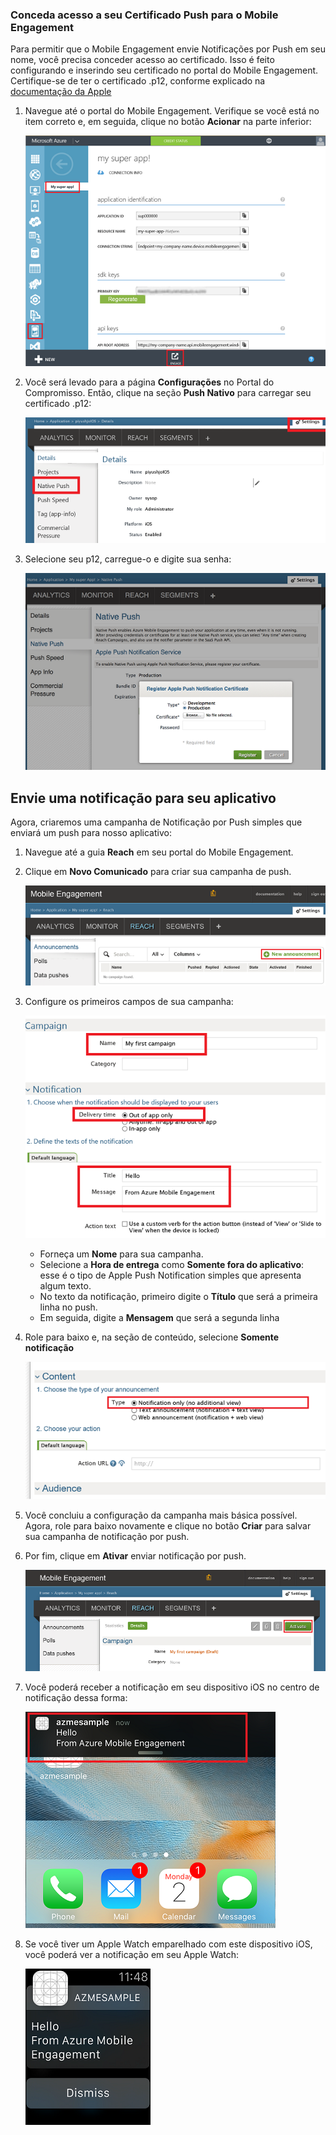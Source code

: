 ### Conceda acesso a seu Certificado Push para o Mobile Engagement
Para permitir que o Mobile Engagement envie Notificações por Push em seu nome, você precisa conceder acesso ao certificado. Isso é feito configurando e inserindo seu certificado no portal do Mobile Engagement. Certifique-se de ter o certificado .p12, conforme explicado na [documentação da Apple](https://developer.apple.com/library/prerelease/ios/documentation/IDEs/Conceptual/AppDistributionGuide/AddingCapabilities/AddingCapabilities.html#//apple_ref/doc/uid/TP40012582-CH26-SW6)

1. Navegue até o portal do Mobile Engagement. Verifique se você está no item correto e, em seguida, clique no botão **Acionar** na parte inferior:
   
    ![](./media/mobile-engagement-ios-send-push/engage-button.png)
2. Você será levado para a página **Configurações** no Portal do Compromisso. Então, clique na seção **Push Nativo** para carregar seu certificado .p12:
   
    ![](./media/mobile-engagement-ios-send-push/engagement-portal.png)
3. Selecione seu p12, carregue-o e digite sua senha:
   
    ![](./media/mobile-engagement-ios-send-push/native-push-settings.png)

## <a id="send"></a>Envie uma notificação para seu aplicativo
Agora, criaremos uma campanha de Notificação por Push simples que enviará um push para nosso aplicativo:

1. Navegue até a guia **Reach** em seu portal do Mobile Engagement.
2. Clique em **Novo Comunicado** para criar sua campanha de push.
   
    ![](./media/mobile-engagement-ios-send-push/new-announcement.png)
3. Configure os primeiros campos de sua campanha:
   
    ![](./media/mobile-engagement-ios-send-push/campaign-first-params.png)
   
   * Forneça um **Nome** para sua campanha. 
   * Selecione a **Hora de entrega** como **Somente fora do aplicativo**: esse é o tipo de Apple Push Notification simples que apresenta algum texto.
   * No texto da notificação, primeiro digite o **Título** que será a primeira linha no push.
   * Em seguida, digite a **Mensagem** que será a segunda linha
4. Role para baixo e, na seção de conteúdo, selecione **Somente notificação**
   
    ![](./media/mobile-engagement-ios-send-push/campaign-content.png)
5. Você concluiu a configuração da campanha mais básica possível. Agora, role para baixo novamente e clique no botão **Criar** para salvar sua campanha de notificação por push.
6. Por fim, clique em **Ativar** enviar notificação por push.
   
    ![](./media/mobile-engagement-ios-send-push/campaign-activate.png)
7. Você poderá receber a notificação em seu dispositivo iOS no centro de notificação dessa forma:
   
    ![](./media/mobile-engagement-ios-send-push/iphone-notification.png)
8. Se você tiver um Apple Watch emparelhado com este dispositivo iOS, você poderá ver a notificação em seu Apple Watch:
   
    ![](./media/mobile-engagement-ios-send-push/apple-watch.png)

<!---HONumber=Nov15_HO2-->